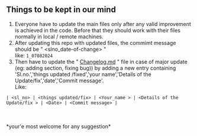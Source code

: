 ## **Things to be kept in our mind**
1. Everyone have to update the main files only after any valid improvement is achieved in the code. Before that they should work with their files normally in local / remote machines. 
2. After updating this repo with updated files, the commimt message should be " <slno_date-of-change> "   <br> like: ```1_07082024```
3. Then have to update the " [Changelog.md](https://github.com/superguine/ODProject/blob/main/Changelog.md) " file in case of major update (eg: adding section, fixing bug)) by adding a new entry containing 'Sl.no.','things updated /fixed','your name','Details of the Update/fix','date','Commit message'.  <br> Like:

```
| <sl_no> | <things updated/fix> | <Your_name > | <Details of the Update/fix > | <Date> | <Commit message> |
```
  <br>
  <br>
*your'e most welcome for any suggestion*
